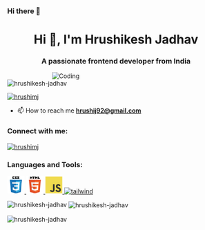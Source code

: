 ### Hi there 👋

<!--
**Hrushikesh-Jadhav/Hrushikesh-Jadhav** is a ✨ _special_ ✨ repository because its `README.md` (this file) appears on your GitHub profile.

Here are some ideas to get you started:

- 🔭 I’m currently working on ...
- 🌱 I’m currently learning ...
- 👯 I’m looking to collaborate on ...
- 🤔 I’m looking for help with ...
- 💬 Ask me about ...
- 📫 How to reach me: ...
- 😄 Pronouns: ...
- ⚡ Fun fact: ...
-->

<h1 align="center">Hi 👋, I'm Hrushikesh Jadhav</h1>
<h3 align="center">A passionate frontend developer from India</h3>
<img align="right" alt="Coding" width="400" src="https://cdn.dribbble.com/users/1292677/screenshots/6139167/avento.gif">

<p align="left"> <img src="https://komarev.com/ghpvc/?username=hrushikesh-jadhav&label=Profile%20views&color=0e75b6&style=flat" alt="hrushikesh-jadhav" /> </p>

<p align="left"> <a href="https://twitter.com/hrushimj" target="blank"><img src="https://img.shields.io/twitter/follow/hrushimj?logo=twitter&style=for-the-badge" alt="hrushimj" /></a> </p>

- 📫 How to reach me **hrushij92@gmail.com**

<h3 align="left">Connect with me:</h3>
<p align="left">
<a href="https://twitter.com/hrushimj" target="blank"><img align="center" src="https://raw.githubusercontent.com/rahuldkjain/github-profile-readme-generator/master/src/images/icons/Social/twitter.svg" alt="hrushimj" height="30" width="40" /></a>
</p>

<h3 align="left">Languages and Tools:</h3>
<p align="left"> <a href="https://www.w3schools.com/css/" target="_blank" rel="noreferrer"> <img src="https://raw.githubusercontent.com/devicons/devicon/master/icons/css3/css3-original-wordmark.svg" alt="css3" width="40" height="40"/> </a> <a href="https://www.w3.org/html/" target="_blank" rel="noreferrer"> <img src="https://raw.githubusercontent.com/devicons/devicon/master/icons/html5/html5-original-wordmark.svg" alt="html5" width="40" height="40"/> </a> <a href="https://developer.mozilla.org/en-US/docs/Web/JavaScript" target="_blank" rel="noreferrer"> <img src="https://raw.githubusercontent.com/devicons/devicon/master/icons/javascript/javascript-original.svg" alt="javascript" width="40" height="40"/> </a> <a href="https://tailwindcss.com/" target="_blank" rel="noreferrer"> <img src="https://www.vectorlogo.zone/logos/tailwindcss/tailwindcss-icon.svg" alt="tailwind" width="40" height="40"/> </a> </p>

<p><img align="left" src="https://github-readme-stats.vercel.app/api/top-langs?username=hrushikesh-jadhav&show_icons=true&locale=en&layout=compact" alt="hrushikesh-jadhav" /></p>

<p>&nbsp;<img align="center" src="https://github-readme-stats.vercel.app/api?username=hrushikesh-jadhav&show_icons=true&locale=en" alt="hrushikesh-jadhav" /></p>

<p><img align="center" src="https://github-readme-streak-stats.herokuapp.com/?user=hrushikesh-jadhav&" alt="hrushikesh-jadhav" /></p>
